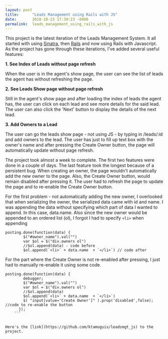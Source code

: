 ```yaml
---
layout: post
title:      "Leads Management using Rails with JS"
date:       2018-10-23 17:39:23 -0400
permalink:  leads_management_using_rails_with_js
---
```



This project is the latest iteration of the Leads Management System. It all started with using [Sinatra](https://ktamoguis.github.io/sinatra_project_leads_management_system), then [Rails](https://ktamoguis.github.io/leads_management_using_ruby_on_rails) and now using Rails with Javascript. As the project has gone through these iterations, I've added several useful features:



**1. See Index of Leads without page refresh**

When the user is in the agent's show page, the user can see the list of leads the agent has without refreshing the page.



**2. See Leads Show page without page refresh**

Still in the agent's show page and after loading the index of leads the agent has, the user can click on each lead and see more details for the said lead. The user can also click the 'Next' button to display the details of the next lead.



**3. Add Owners to a Lead**

The user can go the leads show page - not using JS - by typing in /leads/:id and add owners to the lead. The user has just to fill up text box with the owner's name and after pressing the Create Owner button, the page will automatically update without page refresh.


The project took almost a week to complete. The first two features were done in a couple of days. The last feature took the longest because of a persistent bug. When creating an owner, the page wouldn't automatically add the new owner to the page. Also, the Create Owner button, would remain disabled after pressing it. The user had to refresh the page to update the page and to re-enable the Create Owner button.

For the first problem - not automatically adding the new owner, I overlooked that when serializing the owner, the serialized data came with id and name. I was appending the data without specifying which part of data I wanted to append. In this case, data.name. Also since the new owner would be appended to an ordered list (ol), I forgot I had to specify `<li>` when appending

```
posting.done(function(data) {
        $("#owner_name").val("")
        var $ol = $("div.owners ol")
        //$ol.append(data) - code before
        $ol.append(`<li>` + data.name  + `</li>`) // code after
```


For the part where the Create Owner is not re-enabled after pressing, I just had to manually re-enable it using some code.

```
posting.done(function(data) {
        debugger;
        $("#owner_name").val("")
        var $ol = $("div.owners ol")
        //$ol.append(data)
        $ol.append(`<li>` + data.name  + `</li>`)
        $( "input[value='Create Owner']" ).prop('disabled',false); //code to re-enable the button
      });
	```
			

Here's the [link](https://github.com/ktamoguis/leadsmgt_js) to the project.
			

